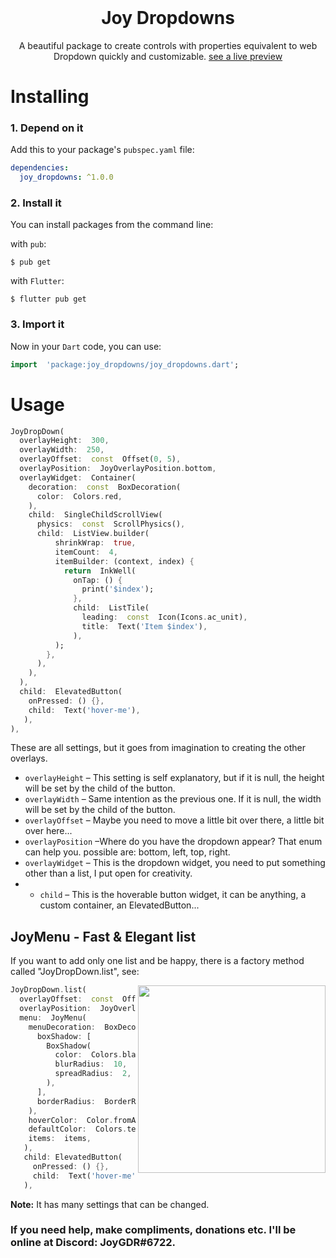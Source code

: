 <br />
<h1 align="center">Joy Dropdowns</h1>

<p align="center">A beautiful package to create controls with properties equivalent to web Dropdown quickly and customizable. <a href="#">see a live preview</a></p>

# Installing

### 1. Depend on it

Add this to your package's `pubspec.yaml` file:

```yaml
dependencies:
  joy_dropdowns: ^1.0.0
```

### 2. Install it

You can install packages from the command line:

with `pub`:

```
$ pub get
```

with `Flutter`:

```
$ flutter pub get
```

### 3. Import it

Now in your `Dart` code, you can use:

```dart
import  'package:joy_dropdowns/joy_dropdowns.dart';
```

# Usage
```dart
JoyDropDown(
  overlayHeight:  300,
  overlayWidth:  250,
  overlayOffset:  const  Offset(0, 5),
  overlayPosition:  JoyOverlayPosition.bottom,
  overlayWidget:  Container(
    decoration:  const  BoxDecoration(
      color:  Colors.red,
	),
    child:  SingleChildScrollView(
      physics:  const  ScrollPhysics(),
	  child:  ListView.builder(
          shrinkWrap:  true,
          itemCount:  4,
          itemBuilder: (context, index) {
		    return  InkWell(
		      onTap: () {
		        print('$index');
			  },
              child:  ListTile(
                leading:  const  Icon(Icons.ac_unit),
                title:  Text('Item $index'),
              ),
          );
        },
      ),
    ),
  ),
  child:  ElevatedButton(
    onPressed: () {},
    child:  Text('hover-me'),
   ),
),
```

These are all settings, but it goes from imagination to creating the other overlays.

- `overlayHeight` – This setting is self explanatory, but if it is null, the height will be set by the child of the button.
- `overlayWidth` – Same intention as the previous one. If it is null, the width will be set by the child of the button.
- `overlayOffset` – Maybe you need to move a little bit over there, a little bit over here...
- `overlayPosition` –Where do you have the dropdown appear? That enum can help you. possible are: bottom, left, top, right.
- `overlayWidget` – This is the dropdown widget, you need to put something other than a list, I put open for creativity.
- - `child` – This is the hoverable button widget, it can be anything, a custom container, an ElevatedButton...


## JoyMenu - Fast & Elegant list

If you want to add only one list and be happy,  there is a factory method 
called "JoyDropDown.list", see:

<img src="https://i.imgur.com/U66W1fQ.png" align = "right" height = "300px">

```dart
JoyDropDown.list(
  overlayOffset:  const  Offset(0, 5),
  overlayPosition:  JoyOverlayPosition.bottom,
  menu:  JoyMenu(
    menuDecoration:  BoxDecoration(
      boxShadow: [
        BoxShadow(
          color:  Colors.black.withOpacity(0.5),
          blurRadius:  10,
          spreadRadius:  2,
        ),
      ],
      borderRadius:  BorderRadius.circular(10),
    ),
	hoverColor:  Color.fromARGB(255, 0, 116, 104),
	defaultColor:  Colors.teal,
	items:  items,
   ),
   child: ElevatedButton(
     onPressed: () {},
     child:  Text('hover-me'),
   ),
```

**Note:** It has many settings that can be changed. 
### If you need help, make compliments, donations etc. I'll be online at Discord: JoyGDR#6722.
